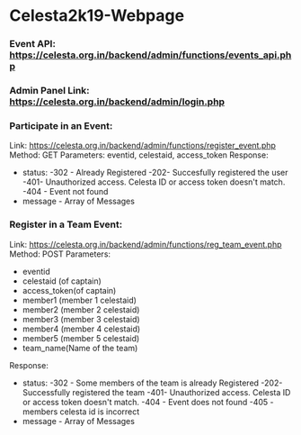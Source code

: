 
# Celesta2k19-Webpage

  

### Event API: https://celesta.org.in/backend/admin/functions/events_api.php
### Admin Panel Link: https://celesta.org.in/backend/admin/login.php

### Participate in an Event:
Link: https://celesta.org.in/backend/admin/functions/register_event.php
Method: GET
Parameters: eventid, celestaid, access_token
Response:
* status:
-302 - Already Registered
-202- Succesfully registered the user
-401- Unauthorized access. Celesta ID or access token doesn't match.
-404 - Event not found
* message - Array of Messages

### Register in a Team Event:

Link: https://celesta.org.in/backend/admin/functions/reg_team_event.php
Method: POST
Parameters:
* eventid
* celestaid (of captain)
* access_token(of captain)
* member1 (member 1 celestaid)
* member2 (member 2 celestaid)
* member3 (member 3 celestaid)
* member4 (member 4 celestaid)
* member5 (member 5 celestaid)
* team_name(Name of the team)

Response:

* status:
-302 - Some members of the team is already Registered
-202- Successfully registered the team
-401- Unauthorized access. Celesta ID or access token doesn't match.
-404 - Event does not found
-405 - members celesta id is incorrect
* message - Array of Messages
